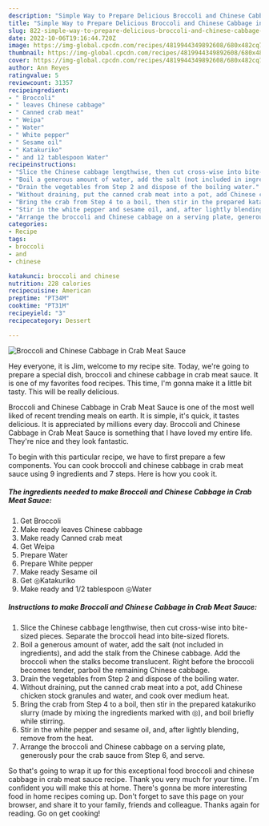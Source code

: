 ```yaml
---
description: "Simple Way to Prepare Delicious Broccoli and Chinese Cabbage in Crab Meat Sauce"
title: "Simple Way to Prepare Delicious Broccoli and Chinese Cabbage in Crab Meat Sauce"
slug: 822-simple-way-to-prepare-delicious-broccoli-and-chinese-cabbage-in-crab-meat-sauce
date: 2022-10-06T19:16:44.720Z
image: https://img-global.cpcdn.com/recipes/4819944349892608/680x482cq70/broccoli-and-chinese-cabbage-in-crab-meat-sauce-recipe-main-photo.jpg
thumbnail: https://img-global.cpcdn.com/recipes/4819944349892608/680x482cq70/broccoli-and-chinese-cabbage-in-crab-meat-sauce-recipe-main-photo.jpg
cover: https://img-global.cpcdn.com/recipes/4819944349892608/680x482cq70/broccoli-and-chinese-cabbage-in-crab-meat-sauce-recipe-main-photo.jpg
author: Ann Reyes
ratingvalue: 5
reviewcount: 31357
recipeingredient:
- " Broccoli"
- " leaves Chinese cabbage"
- " Canned crab meat"
- " Weipa"
- " Water"
- " White pepper"
- " Sesame oil"
- " Katakuriko"
- " and 12 tablespoon Water"
recipeinstructions:
- "Slice the Chinese cabbage lengthwise, then cut cross-wise into bite-sized pieces. Separate the broccoli head into bite-sized florets."
- "Boil a generous amount of water, add the salt (not included in ingredients), and add the stalk from the Chinese cabbage. Add the broccoli when the stalks become translucent. Right before the broccoli becomes tender, parboil the remaining Chinese cabbage."
- "Drain the vegetables from Step 2 and dispose of the boiling water."
- "Without draining, put the canned crab meat into a pot, add Chinese chicken stock granules and water, and cook over medium heat."
- "Bring the crab from Step 4 to a boil, then stir in the prepared katakuriko slurry (made by mixing the ingredients marked with ◎), and boil briefly while stirring."
- "Stir in the white pepper and sesame oil, and, after lightly blending, remove from the heat."
- "Arrange the broccoli and Chinese cabbage on a serving plate, generously pour the crab sauce from Step 6, and serve."
categories:
- Recipe
tags:
- broccoli
- and
- chinese

katakunci: broccoli and chinese 
nutrition: 228 calories
recipecuisine: American
preptime: "PT34M"
cooktime: "PT31M"
recipeyield: "3"
recipecategory: Dessert

---
```



![Broccoli and Chinese Cabbage in Crab Meat Sauce](https://img-global.cpcdn.com/recipes/4819944349892608/680x482cq70/broccoli-and-chinese-cabbage-in-crab-meat-sauce-recipe-main-photo.jpg)

Hey everyone, it is Jim, welcome to my recipe site. Today, we're going to prepare a special dish, broccoli and chinese cabbage in crab meat sauce. It is one of my favorites food recipes. This time, I'm gonna make it a little bit tasty. This will be really delicious.



Broccoli and Chinese Cabbage in Crab Meat Sauce is one of the most well liked of recent trending meals on earth. It is simple, it's quick, it tastes delicious. It is appreciated by millions every day. Broccoli and Chinese Cabbage in Crab Meat Sauce is something that I have loved my entire life. They're nice and they look fantastic.


To begin with this particular recipe, we have to first prepare a few components. You can cook broccoli and chinese cabbage in crab meat sauce using 9 ingredients and 7 steps. Here is how you cook it.

<!--inarticleads1-->

##### The ingredients needed to make Broccoli and Chinese Cabbage in Crab Meat Sauce:

1. Get  Broccoli
1. Make ready  leaves Chinese cabbage
1. Make ready  Canned crab meat
1. Get  Weipa
1. Prepare  Water
1. Prepare  White pepper
1. Make ready  Sesame oil
1. Get  ◎Katakuriko
1. Make ready  and 1/2 tablespoon ◎Water




<!--inarticleads2-->

##### Instructions to make Broccoli and Chinese Cabbage in Crab Meat Sauce:

1. Slice the Chinese cabbage lengthwise, then cut cross-wise into bite-sized pieces. Separate the broccoli head into bite-sized florets.
1. Boil a generous amount of water, add the salt (not included in ingredients), and add the stalk from the Chinese cabbage. Add the broccoli when the stalks become translucent. Right before the broccoli becomes tender, parboil the remaining Chinese cabbage.
1. Drain the vegetables from Step 2 and dispose of the boiling water.
1. Without draining, put the canned crab meat into a pot, add Chinese chicken stock granules and water, and cook over medium heat.
1. Bring the crab from Step 4 to a boil, then stir in the prepared katakuriko slurry (made by mixing the ingredients marked with ◎), and boil briefly while stirring.
1. Stir in the white pepper and sesame oil, and, after lightly blending, remove from the heat.
1. Arrange the broccoli and Chinese cabbage on a serving plate, generously pour the crab sauce from Step 6, and serve.




So that's going to wrap it up for this exceptional food broccoli and chinese cabbage in crab meat sauce recipe. Thank you very much for your time. I'm confident you will make this at home. There's gonna be more interesting food in home recipes coming up. Don't forget to save this page on your browser, and share it to your family, friends and colleague. Thanks again for reading. Go on get cooking!
